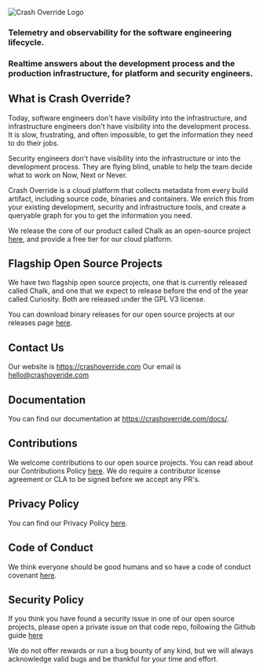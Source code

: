 
![Crash Override Logo](https://crashoverride.com/images/logos/crash-override-logo-black.png)


<p align="center">

### Telemetry and observability for the software engineering lifecycle.

### Realtime answers about the development process and the production infrastructure, for platform and security engineers.
</p>

## What is Crash Override?
Today, software engineers don't have visibility into the infrastructure, and infrastructure engineers don't have visibility into the development process. It is slow, frustrating, and often impossible, to get the information they need to do their jobs.

Security engineers don't have visibility into the infrastructure or into the development process. They are flying blind, unable to help the team decide what to work on Now, Next or Never.

Crash Override is a cloud platform that collects metadata from every build artifact, including source code, binaries and containers. We enrich this from your existing development, security and infrastructure tools, and create a queryable graph for you to get the information you need.

We release the core of our product called Chalk as an open-source project [here](), and provide a free tier for our cloud platform.

## Flagship Open Source Projects 
We have two flagship open source projects, one that is currently released called Chalk, and one that we expect to release before the end of the year called Curiosity. Both are released under the GPL V3 license.

You can download binary releases for our open source projects at our releases page [here](https://crashoverride.com/releases).

## Contact Us

Our website is https://crashoverride.com
Our email is hello@crashoveride.com

## Documentation 

You can find our documentation at https://crashoverride.com/docs/.

## Contributions

We welcome contributions to our open source projects. You can read about our Contributions Policy [here](). We do require a contributor license agreement or CLA to be signed before we accept any PR's. 

## Privacy Policy 

You can find our Privacy Policy [here](https://crashoverride.com/privacy). 

## Code of Conduct

We think everyone should be good humans and so have a code of conduct covenant [here](/code-of-conduct.mdcode). 

## Security Policy 
If you think you have found a security issue in one of our open source projects, please open a private issue on that code repo, following the Github guide [here](https://docs.github.com/en/code-security/security-advisories/guidance-on-reporting-and-writing-information-about-vulnerabilities/privately-reporting-a-security-vulnerability)

We do not offer rewards or run a bug bounty of any kind, but we will always acknowledge valid bugs and be thankful for your time and effort. 